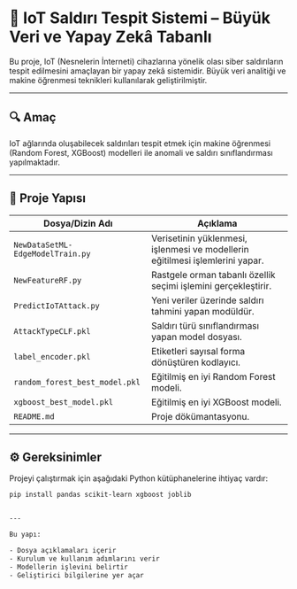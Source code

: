 # 📡 IoT Saldırı Tespit Sistemi – Büyük Veri ve Yapay Zekâ Tabanlı

Bu proje, IoT (Nesnelerin İnterneti) cihazlarına yönelik olası siber saldırıların tespit edilmesini amaçlayan bir yapay zekâ sistemidir. Büyük veri analitiği ve makine öğrenmesi teknikleri kullanılarak geliştirilmiştir.

---

## 🔍 Amaç

IoT ağlarında oluşabilecek saldırıları tespit etmek için makine öğrenmesi (Random Forest, XGBoost) modelleri ile anomali ve saldırı sınıflandırması yapılmaktadır.

---

## 📁 Proje Yapısı

| Dosya/Dizin Adı | Açıklama |
|------------------|---------|
| `NewDataSetML-EdgeModelTrain.py` | Verisetinin yüklenmesi, işlenmesi ve modellerin eğitilmesi işlemlerini yapar. |
| `NewFeatureRF.py` | Rastgele orman tabanlı özellik seçimi işlemini gerçekleştirir. |
| `PredictIoTAttack.py` | Yeni veriler üzerinde saldırı tahmini yapan modüldür. |
| `AttackTypeCLF.pkl` | Saldırı türü sınıflandırması yapan model dosyası. |
| `label_encoder.pkl` | Etiketleri sayısal forma dönüştüren kodlayıcı. |
| `random_forest_best_model.pkl` | Eğitilmiş en iyi Random Forest modeli. |
| `xgboost_best_model.pkl` | Eğitilmiş en iyi XGBoost modeli. |
| `README.md` | Proje dökümantasyonu. |

---

## ⚙️ Gereksinimler

Projeyi çalıştırmak için aşağıdaki Python kütüphanelerine ihtiyaç vardır:

```bash
pip install pandas scikit-learn xgboost joblib


---

Bu yapı:

- Dosya açıklamaları içerir
- Kurulum ve kullanım adımlarını verir
- Modellerin işlevini belirtir
- Geliştirici bilgilerine yer açar
